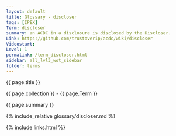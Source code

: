 ```yaml
---
layout: default
title: Glossary - discloser
tags: [IPEX]
Term: discloser
summary: an ACDC in a disclosure is disclosed by the Discloser.
Link: https://github.com/trustoverip/acdc/wiki/discloser
Videostart: 
Level: 1
permalink: /term_discloser.html
sidebar: all_lvl3_wot_sidebar
folder: terms
---
```


{{ page.title }}

{{ page.collection }} - {{ page.Term }}

   {{ page.summary }}

{% include_relative glossary/discloser.md %}

 {% include links.html %} 

